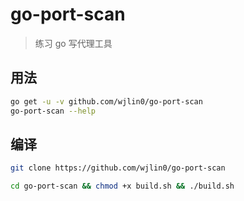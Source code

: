 # go-port-scan

> 练习 go 写代理工具

## 用法
```bash
go get -u -v github.com/wjlin0/go-port-scan
go-port-scan --help
```


## 编译
```bash
git clone https://github.com/wjlin0/go-port-scan

cd go-port-scan && chmod +x build.sh && ./build.sh
```
